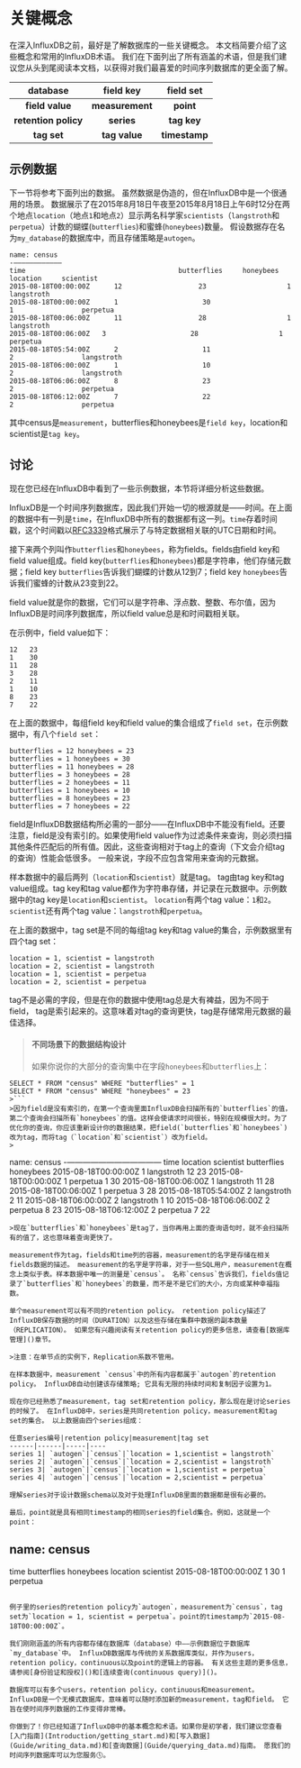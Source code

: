 # 关键概念

在深入InfluxDB之前，最好是了解数据库的一些关键概念。 本文档简要介绍了这些概念和常用的InfluxDB术语。 我们在下面列出了所有涵盖的术语，但是我们建议您从头到尾阅读本文档，以获得对我们最喜爱的时间序列数据库的更全面了解。

|**database**|**field key**|**field set**|
|:--:| :--:|:--: |
|**field value**|**measurement**|**point**|
|**retention policy**|**series**|**tag key**|
|**tag set**|**tag value**| **timestamp**|

## 示例数据 
下一节将参考下面列出的数据。 虽然数据是伪造的，但在InfluxDB中是一个很通用的场景。 数据展示了在2015年8月18日午夜至2015年8月18日上午6时12分在两个地点`location`（地点`1`和地点`2`）显示两名科学家`scientists`（`langstroth`和`perpetua`）计数的蝴蝶(`butterflies`)和蜜蜂(`honeybees`)数量。 假设数据存在名为`my_database`的数据库中，而且存储策略是`autogen`。

```
name: census
-————————————
time                                      butterflies     honeybees     location     scientist
2015-08-18T00:00:00Z      12                   23                    1                 langstroth
2015-08-18T00:00:00Z      1                     30                    1                 perpetua
2015-08-18T00:06:00Z      11                   28                    1                 langstroth
2015-08-18T00:06:00Z   3                     28                    1                 perpetua
2015-08-18T05:54:00Z      2                     11                    2                 langstroth
2015-08-18T06:00:00Z      1                     10                    2                 langstroth
2015-08-18T06:06:00Z      8                     23                    2                 perpetua
2015-08-18T06:12:00Z      7                     22                    2                 perpetua
```

其中census是`measurement`，butterflies和honeybees是`field key`，location和scientist是`tag key`。

## 讨论
现在您已经在InfluxDB中看到了一些示例数据，本节将详细分析这些数据。

InfluxDB是一个时间序列数据库，因此我们开始一切的根源就是——时间。在上面的数据中有一列是`time`，在InfluxDB中所有的数据都有这一列。`time`存着时间戳，这个时间戳以[RFC3339](https://www.ietf.org/rfc/rfc3339.txt)格式展示了与特定数据相关联的UTC日期和时间。

接下来两个列叫作`butterflies`和`honeybees`，称为fields。fields由field key和field value组成。field key(`butterflies`和`honeybees`)都是字符串，他们存储元数据；field key `butterflies`告诉我们蝴蝶的计数从12到7；field key `honeybees`告诉我们蜜蜂的计数从23变到22。

field value就是你的数据，它们可以是字符串、浮点数、整数、布尔值，因为InfluxDB是时间序列数据库，所以field value总是和时间戳相关联。

在示例中，field value如下：

```
12   23
1    30
11   28
3    28
2    11
1    10
8    23
7    22
```

在上面的数据中，每组field key和field value的集合组成了`field set`，在示例数据中，有八个`field set`：

```
butterflies = 12 honeybees = 23
butterflies = 1 honeybees = 30
butterflies = 11 honeybees = 28
butterflies = 3 honeybees = 28
butterflies = 2 honeybees = 11
butterflies = 1 honeybees = 10
butterflies = 8 honeybees = 23
butterflies = 7 honeybees = 22
```

field是InfluxDB数据结构所必需的一部分——在InfluxDB中不能没有field。还要注意，field是没有索引的。如果使用field value作为过滤条件来查询，则必须扫描其他条件匹配后的所有值。因此，这些查询相对于tag上的查询（下文会介绍tag的查询）性能会低很多。 一般来说，字段不应包含常用来查询的元数据。

样本数据中的最后两列（`location`和`scientist`）就是tag。 tag由tag key和tag value组成。tag key和tag value都作为字符串存储，并记录在元数据中。示例数据中的tag key是`location`和`scientist`。 `location`有两个tag value：`1`和`2`。`scientist`还有两个tag value：`langstroth`和`perpetua`。

在上面的数据中，tag set是不同的每组tag key和tag value的集合，示例数据里有四个tag set：

```
location = 1, scientist = langstroth
location = 2, scientist = langstroth
location = 1, scientist = perpetua
location = 2, scientist = perpetua
```

tag不是必需的字段，但是在你的数据中使用tag总是大有裨益，因为不同于field， tag是索引起来的。这意味着对tag的查询更快，tag是存储常用元数据的最佳选择。

>#### 不同场景下的数据结构设计
>如果你说你的大部分的查询集中在字段`honeybees`和`butterflies`上：
>
```
SELECT * FROM "census" WHERE "butterflies" = 1
SELECT * FROM "census" WHERE "honeybees" = 23
>```
>因为field是没有索引的，在第一个查询里面InfluxDB会扫描所有的`butterflies`的值，第二个查询会扫描所有`honeybees`的值。这样会使请求时间很长，特别在规模很大时。为了优化你的查询，你应该重新设计你的数据结果，把field(`butterflies`和`honeybees`)改为tag，而将tag（`location`和`scientist`）改为field。
>
```
name: census
-————————————
time                                      location     scientist      butterflies     honeybees
2015-08-18T00:00:00Z      1                 langstroth    12                   23
2015-08-18T00:00:00Z      1                 perpetua      1                     30
2015-08-18T00:06:00Z      1                 langstroth    11                   28
2015-08-18T00:06:00Z   1                 perpetua      3                     28
2015-08-18T05:54:00Z      2                 langstroth    2                     11
2015-08-18T06:00:00Z      2                 langstroth    1                     10
2015-08-18T06:06:00Z      2                 perpetua      8                     23
2015-08-18T06:12:00Z      2                 perpetua      7                     22
```
>现在`butterflies`和`honeybees`是tag了，当你再用上面的查询语句时，就不会扫描所有的值了，这也意味着查询更快了。

measurement作为tag，fields和time列的容器，measurement的名字是存储在相关fields数据的描述。 measurement的名字是字符串，对于一些SQL用户，measurement在概念上类似于表。样本数据中唯一的测量是`census`。 名称`census`告诉我们，fields值记录了`butterflies`和`honeybees`的数量，而不是不是它们的大小，方向或某种幸福指数。 

单个measurement可以有不同的retention policy。 retention policy描述了InfluxDB保存数据的时间（DURATION）以及这些存储在集群中数据的副本数量（REPLICATION）。 如果您有兴趣阅读有关retention policy的更多信息，请查看[数据库管理]()章节。

>注意：在单节点的实例下，Replication系数不管用。

在样本数据中，measurement `census`中的所有内容都属于`autogen`的retention policy。 InfluxDB自动创建该存储策略; 它具有无限的持续时间和复制因子设置为1。

现在你已经熟悉了measurement，tag set和retention policy，那么现在是讨论series的时候了。 在InfluxDB中，series是共同retention policy，measurement和tag set的集合。 以上数据由四个series组成：

任意series编号|retention policy|measurement|tag set
------|------|-----|----
series 1| `autogen`|`census`|`location = 1,scientist = langstroth`
series 2| `autogen`|`census`|`location = 2,scientist = langstroth`
series 3| `autogen`|`census`|`location = 1,scientist = perpetua`
series 4| `autogen`|`census`|`location = 2,scientist = perpetua`

理解series对于设计数据schema以及对于处理InfluxDB里面的数据都是很有必要的。

最后，point就是具有相同timestamp的相同series的field集合。例如，这就是一个point：

```
name: census
-----------------
time			               butterflies	 honeybees	 location	 scientist
2015-08-18T00:00:00Z	 1		          30		       1		       perpetua
```

例子里的series的retention policy为`autogen`，measurement为`census`，tag set为`location = 1, scientist = perpetua`。point的timestamp为`2015-08-18T00:00:00Z`。

我们刚刚涵盖的所有内容都存储在数据库（database）中——示例数据位于数据库`my_database`中。 InfluxDB数据库与传统的关系数据库类似，并作为users，retention policy，continuous以及point的逻辑上的容器。 有关这些主题的更多信息，请参阅[身份验证和授权]()和[连续查询(continuous query)]()。

数据库可以有多个users，retention policy，continuous和measurement。 InfluxDB是一个无模式数据库，意味着可以随时添加新的measurement，tag和field。 它旨在使时间序列数据的工作变得非常棒。

你做到了！你已经知道了InfluxDB中的基本概念和术语。如果你是初学者，我们建议您查看[入门指南](Introduction/getting_start.md)和[写入数据](Guide/writing_data.md)和[查询数据](Guide/querying_data.md)指南。 愿我们的时间序列数据库可以为您服务🕔。

